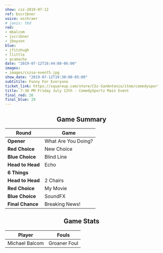 ```yaml
---
show: csz-2019-07-12
ref: bscribner
voice: eschraer
# janis: tbd
red:
- mbalcom
- jscribner
- jboyson
blue:
- jfitzhugh
- llittle
- gcamacho
date: "2019-07-12T16:44:08-06:00"
images:
- images/cszsa-event5.jpg
show_date: "2019-07-12T19:30:00-05:00"
subtitile: Funny For Everyone
ticket_link: https://squareup.com/store/CSz-SanAntonio/item/comedysportz-friday-july-th-1
title: 7:30 PM Friday July 12th - ComedySportz Main Event
final_red: 26
final_blue: 29
---
```


<center>


## Game Summary

| **Round** | **Game** |
|--------------|------|
| **Opener**       |What Are You Doing?|
| **Red Choice**   |New Choice|
| **Blue Choice**  |Blind Line|
| **Head to Head** |Echo|
| **6 Things**     |      |
| **Head to Head** |2 Chairs|
| **Red Choice**   |My Movie|
| **Blue Choice**  |SoundFX|
| **Final Chance** |Breaking News!|

## Game Stats

| **Player** | **Fouls** |
|--------|-------|
|Michael Balcom |Groaner Foul|

</center>
